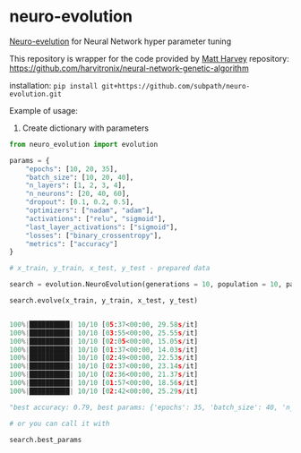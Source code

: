 # neuro-evolution
[Neuro-evelution]('https://en.wikipedia.org/wiki/Neuroevolution') for Neural Network hyper parameter tuning


This repository is wrapper for the code provided by [Matt Harvey]('https://github.com/harvitronix')
repository: https://github.com/harvitronix/neural-network-genetic-algorithm

installation: ```pip install git+https://github.com/subpath/neuro-evolution.git```

Example of usage:

1. Create dictionary with parameters
```python
from neuro_evolution import evolution

params = {
    "epochs": [10, 20, 35],
    "batch_size": [10, 20, 40],
    "n_layers": [1, 2, 3, 4],
    "n_neurons": [20, 40, 60],
    "dropout": [0.1, 0.2, 0.5],
    "optimizers": ["nadam", "adam"],
    "activations": ["relu", "sigmoid"],
    "last_layer_activations": ["sigmoid"],
    "losses": ["binary_crossentropy"],
    "metrics": ["accuracy"]
}

```

```python
# x_train, y_train, x_test, y_test - prepared data

search = evolution.NeuroEvolution(generations = 10, population = 10, params=params)

search.evolve(x_train, y_train, x_test, y_test)


100%|██████████| 10/10 [05:37<00:00, 29.58s/it]
100%|██████████| 10/10 [03:55<00:00, 25.55s/it]
100%|██████████| 10/10 [02:05<00:00, 15.05s/it]
100%|██████████| 10/10 [01:37<00:00, 14.03s/it]
100%|██████████| 10/10 [02:49<00:00, 22.53s/it]
100%|██████████| 10/10 [02:37<00:00, 23.14s/it]
100%|██████████| 10/10 [02:36<00:00, 21.37s/it]
100%|██████████| 10/10 [01:57<00:00, 18.56s/it]
100%|██████████| 10/10 [02:42<00:00, 25.29s/it]

"best accuracy: 0.79, best params: {'epochs': 35, 'batch_size': 40, 'n_layers': 2, 'n_neurons': 20, 'dropout': 0.1, 'optimizers': 'nadam', 'activations': 'relu', 'last_layer_activations': 'sigmoid', 'losses': 'binary_crossentropy', 'metrics': 'accuracy'}"

# or you can call it with

search.best_params

```

